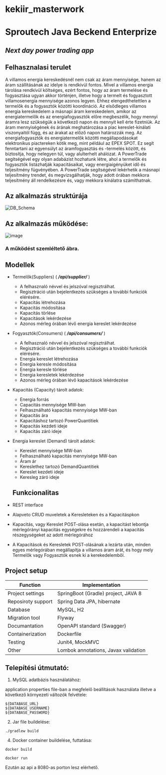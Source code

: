 # kekiir_masterwork
# Sproutech Java Beckend Enterprize

## _Next day power trading app_

## Felhasznalasi terulet
A villamos energia kereskedésnél nem csak az áram mennyisége, hanem az áram szállításának az idelye is rendkívül fontos. 
Mivel a villamos energia tárolása rendkívül költséges, ezért fontos, hogy az áram termelése és fogyasztása ugyan akkor történjen,
illetve hogy a termelt és fogyasztott villamosenergia mennyisége azonos legyen. 
Ehhez elengedthetettlen a termelők és a fogyasztók közötti koordináció. 
Az elsődleges villamos energia kereskedelem a
másnapi áram kereskedelem,  amikor az energiatermelők és az energiafogyasztók előre megbeszélik,
hogy mennyi áramra lesz szükségük a következő napon és mennyit kell érte fizetniük. 
Az áram mennyiségének és árának meghatározása a piac kereslet-kínálati viszonyaitól függ,
és az árakat az előző napon határozzák meg. Az energiafogyasztók és energiatermelők közötti 
megállapodásokat elektronikus piactereken kötik meg, mint például az EPEX SPOT. Ez segít
fenntartani az egyensúlyt az áramfogyasztás és -termelés között, és biztosítja, hogy nelegyen túl, 
vagy alulterhelt ahálózat. A PowerTrade segítségével egy olyan adabázist hozhatunk létre, ahol a termelők és 
fogyasztók listázhatják kapacitásaikat, vagy energiaigényüket idő és teljesítmény fügvényében. A PowerTrade 
segítségével lekérhetik a másnapi teljesítmény trendet, és megvizsgálhatják, hogy adott órában mekkora teljesítmény 
áll rendelkezésre és, vagy mekkora kínálatra számíthatnak.

## Az alkalmazás struktúrája
![DB_Schema](https://user-images.githubusercontent.com/105811419/232657598-7ca687ed-97ff-44c9-9bb1-dcd4b7186f4e.png)

## Az alkalmazás működése:

![image](https://user-images.githubusercontent.com/105811419/232667247-eb7766a5-c66b-48d1-89c4-cabe3f06f24b.png)
### A működést szemléltető ábra.

## Modellek
- Termelők(Suppliers)  ( __*/api/supplier/*__ )
    - A felhasznaló névvel és jelszóval regisztrálhat.
    - Regisztráció után bejelentkezés szükséges a további funkciók elérésére.
    - Kapacitás létrehozása
    - Kapacitás módosítása
    - Kapacitás törlése
    - Kapacitások lekérdezése
    - Azonos mérleg órában lévő energia kereslet lekérdezése

- Fogyasztók(Consumers)  ( __*/api/consumers/*__ )
    - A felhasznaló névvel és jelszóval regisztrálhat.
    - Regisztráció után bejelentkezés szükséges a további funkciók elérésére.
    - Energia kereslet létrehozása
    - Energia keresle módosítása
    - Energia keresle törlése
    - Energia keresletek lekérdezése
    - Azonos mérleg órában lévő kapacitások lekérdezése

- Kapacitás (Capacity)  tárolt adatok:
    - Energia forrás
    - Capacitás mennyisége MW-ban
    - Felhasználható kapacitás mennyisége MW-ban
    - Kapacitás ára
    - Kapacitáshoz tartozó PowerQuantitiek
    - Kapacitás kezdeti ideje
    - Kapacitás záró ideje

- Energia kereslet (Demand)  tárolt adatok:
    - Kereslet mennyisége MW-ban
    - Felhasználható kapacitás mennyisége MW-ban
    - Áram ár
    - Kereslethez tartozó DemandQuantitiek
    - Kereslet kezdeti ideje
    - Keresleg záró ideje
    
    ## Funkcionalitas
- REST interface
- Alapveto CRUD muveletek a Keresleteken és a Kapacitáspkon
- Kapacitás, vagy Kereslet POST-olása esetán, a kapacitást lebontja mérlegórányi kapacitás egységekre és hozzárendeli a kapacitás részegységeket az adott mérlegórához
- A Kapacitások és Keresletek  POST-olásának a lezárta után, minden egyes mérlegórában megállapítja a villamos áram árát, és hogy mely Termelők vagy Fogyasztók esnek ki a kerekedelemből.

## Project setup
| Function | Implementation |
| ------ | ------ |
| Project settings | SpringBoot (Gradle) project, JAVA 8 |
| Reposiroty support | Spring Data JPA, hibernate |
| Database | MySQL, H2 |
| Migration tool | Flyway |
| Documantation | OpenAPI standard (Swagger) |
| Containerization | Dockerfile |
| Testing | Junit4, MockMVC |
|Other| Lombok annotations, Javax validation

## Telepítési útmutató: 

1. MySQL adatbázis használatához: 

application properties file-ban a megfelelő beállítások használata illetve a következő környezeti változók felvétele:
```
${DATABASE_URL}
${DATABASE_USERNAME}
${DATABASE_PASSWORD}
```
2. Jar file buildelése:
```
./gradlew build
   ```
4. Docker container buildelése, futtatása: 

```
docker build

docker run
```

Ezután az api a 8080-as porton lesz elérhető.
    
